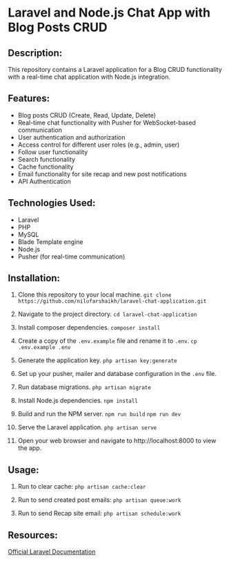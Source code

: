 # Laravel and Node.js Chat App with Blog Posts CRUD

## Description:

This repository contains a Laravel application for a Blog CRUD functionality with a real-time chat application with Node.js integration.

## Features:

-   Blog posts CRUD (Create, Read, Update, Delete)
-   Real-time chat functionality with Pusher for WebSocket-based communication
-   User authentication and authorization
-   Access control for different user roles (e.g., admin, user)
-   Follow user functionality
-   Search functionality
-   Cache functionality
-   Email functionality for site recap and new post notifications
-   API Authentication

## Technologies Used:

-   Laravel
-   PHP
-   MySQL
-   Blade Template engine
-   Node.js
-   Pusher (for real-time communication)

## Installation:

1. Clone this repository to your local machine.
   `git clone https://github.com/nilufarshaikh/laravel-chat-application.git`

2. Navigate to the project directory.
   `cd laravel-chat-application`

3. Install composer dependencies.
   `composer install`

4. Create a copy of the `.env.example` file and rename it to `.env`.
   `cp .env.example .env`

5. Generate the application key.
   `php artisan key:generate`

6. Set up your pusher, mailer and database configuration in the `.env` file.

7. Run database migrations.
   `php artisan migrate`

8. Install Node.js dependencies.
   `npm install`

9. Build and run the NPM server.
   `npm run build`
   `npm run dev`

10. Serve the Laravel application.
    `php artisan serve`

11. Open your web browser and navigate to http://localhost:8000 to view the app.

## Usage:

1. Run to clear cache:
   `php artisan cache:clear`

2. Run to send created post emails:
   `php artisan queue:work`

3. Run to send Recap site email:
   `php artisan schedule:work`

## Resources:

[Official Laravel Documentation](https://laravel.com/docs/)
